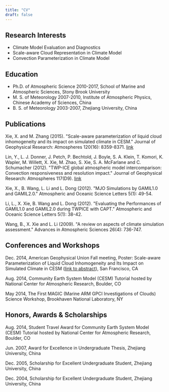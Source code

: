 ```yaml
---
title: "CV"
draft: false
---
```


## Research Interests

- Climate Model Evaluation and Diagnostics
- Scale-aware Cloud Representation in Climate Model
- Convection Parameterization in Climate Model

## Education

- Ph.D. of Atmospheric Science 2010-2017, School of Marine and Atmospheric Sciences, Stony Brook University
- M. S. of Meteorology 2007-2010, Institute of Atmospheric Physics, Chinese Academy of Sciences, China
- B. S. of Meteorology 2003-2007, Zhejiang University, China

## Publications

Xie, X. and M. Zhang (2015). "Scale-aware parameterization of liquid cloud inhomogeneity and its impact on simulated climate in CESM." Journal of Geophysical Research: Atmospheres 120(16): 8359-8371. [link](http://onlinelibrary.wiley.com/doi/10.1002/2015JD023565/abstract)

Lin, Y., L. J. Donner, J. Petch, P. Bechtold, J. Boyle, S. A. Klein, T. Komori, K. Wapler, M. Willett, X. Xie, M. Zhao, S. Xie, S. A. McFarlane and C. Schumacher (2012). "TWP-ICE global atmospheric model intercomparison: Convection responsiveness and resolution impact." Journal of Geophysical Research: Atmospheres 117(D9). [link](http://onlinelibrary.wiley.com/doi/10.1029/2011JD017018/abstract)

Xie, X., B. Wang, L. Li and L. Dong (2012). "MJO Simulations by GAMIL1.0 and GAMIL2.0." Atmospheric and Oceanic Science Letters 5(1): 49-54.

Li, L., X. Xie, B. Wang and L. Dong (2012). "Evaluating the Performances of GAMIL1.0 and GAMIL2.0 during TWPICE with CAPT." Atmospheric and Oceanic Science Letters 5(1): 38-42.

Wang, B., X. Xie and L. Li (2009). "A review on aspects of climate simulation assessment." Advances in Atmospheric Sciences 26(4): 736-747.

## Conferences and Workshops

Dec. 2014, American Geophysical Union Fall meeting, Poster: Scale-aware Parameterization of Liquid Cloud Inhomogeneity and Its Impact on Simulated Climate in CESM ([link to abstract](https://agu.confex.com/agu/fm14/webprogrampreliminary/Paper32080.html)), San Francisco, CA

Aug. 2014, Community Earth System Model (CESM) Tutorial hosted by National Center for Atmospheric Research, Boulder, CO

May 2014, The First MAGIC (Marine ARM GPCI Investigations of Clouds) Science Workshop, Brookhaven National Laboratory, NY

## Honors, Awards & Scholarships

Aug. 2014, Student Travel Award for Community Earth System Model (CESM) Tutorial hosted by National Center for Atmospheric Research, Boulder, CO

Jun. 2007, Award for Excellence in Undergraduate Thesis, Zhejiang University, China

Dec. 2005, Scholarship for Excellent Undergraduate Student, Zhejiang University, China

Dec. 2004, Scholarship for Excellent Undergraduate Student, Zhejiang University, China

